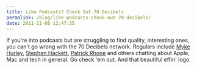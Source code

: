 ```yaml
---
title: Like Podcasts? Check Out 70 Decibels
permalink: /blog/like-podcasts-check-out-70-decibels/
date: 2011-11-08 12:47:35
---
```


If you're into podcasts but are struggling to find quality, interesting ones, you can't go wrong with the 70 Decibels network. Regulars include [Myke Hurley](http://twitter.com/imyke), [Stephen Hackett](http://512pixels.net), [Patrick Rhone](http://minimalmac.com) and others chatting about Apple, Mac and tech in general. Go check 'em out. And that beautiful effin' logo. 
